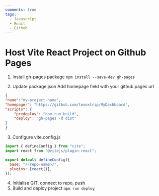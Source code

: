```yaml
---
comments: true
tags:
  - Javascript
  - React
  - Github
---
```


# Host Vite React Project on Github Pages

1. Install gh-pages package
   `npm install --save-dev gh-pages`

2. Update package.json
   Add homepage field with your github pages url

```JSON
{
"name":"my-project-name",
"homepager": "https://github.com/levoxtrip/MyDashboard",
"scripts": {
    "predeploy": "npm run build",
    "deploy": "gh-pages -d dist"
}
}
```

3. Configure vite.config.js

```js
import { defineConfig } from "vite";
import react from "@vitejs/plugin-react";

export default defineConfig({
  base: "/<repo-name>/",
  plugins: [react()],
});
```

4. Initialise GIT, connect to repo, push
5. Build and deploy project
   `npm run deploy`
